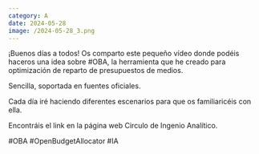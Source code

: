 ```yaml
--- 
category: A 
date: 2024-05-28 
image: /2024-05-28_3.png 
--- 
```


¡Buenos días a todos! Os comparto este pequeño vídeo donde podéis haceros una idea sobre #OBA, la herramienta que he creado para optimización de reparto de presupuestos de medios. 

Sencilla, soportada en fuentes oficiales. 

Cada día iré haciendo diferentes escenarios para que os familiaricéis con ella. 

Encontráis el link en la página web Circulo de Ingenio Analítico.

#OBA #OpenBudgetAllocator #IA